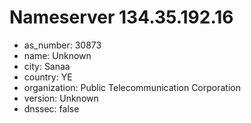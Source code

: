 # Nameserver 134.35.192.16

* as_number: 30873
* name: Unknown
* city: Sanaa
* country: YE
* organization: Public Telecommunication Corporation
* version: Unknown
* dnssec: false
